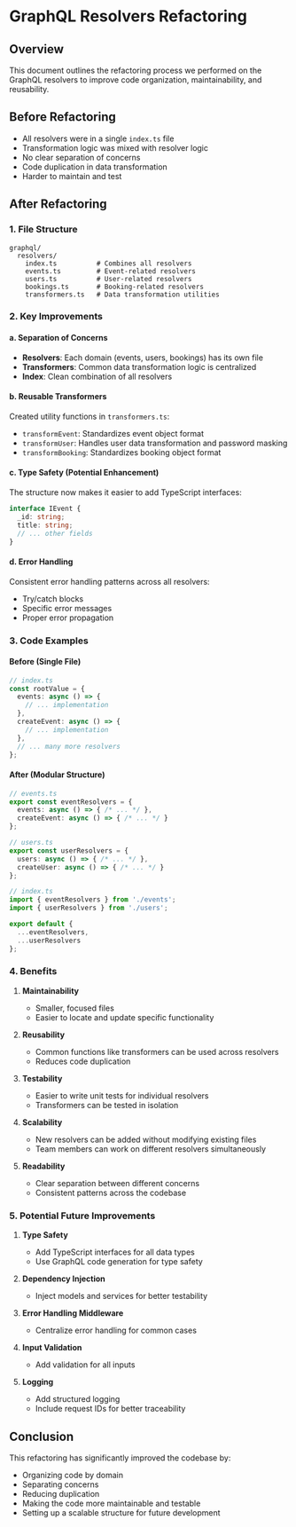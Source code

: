 # GraphQL Resolvers Refactoring

## Overview
This document outlines the refactoring process we performed on the GraphQL resolvers to improve code organization, maintainability, and reusability.

## Before Refactoring
- All resolvers were in a single `index.ts` file
- Transformation logic was mixed with resolver logic
- No clear separation of concerns
- Code duplication in data transformation
- Harder to maintain and test

## After Refactoring

### 1. File Structure
```
graphql/
  resolvers/
    index.ts          # Combines all resolvers
    events.ts         # Event-related resolvers
    users.ts          # User-related resolvers
    bookings.ts       # Booking-related resolvers
    transformers.ts   # Data transformation utilities
```

### 2. Key Improvements

#### a. Separation of Concerns
- **Resolvers**: Each domain (events, users, bookings) has its own file
- **Transformers**: Common data transformation logic is centralized
- **Index**: Clean combination of all resolvers

#### b. Reusable Transformers
Created utility functions in `transformers.ts`:
- `transformEvent`: Standardizes event object format
- `transformUser`: Handles user data transformation and password masking
- `transformBooking`: Standardizes booking object format

#### c. Type Safety (Potential Enhancement)
The structure now makes it easier to add TypeScript interfaces:
```typescript
interface IEvent {
  _id: string;
  title: string;
  // ... other fields
}
```

#### d. Error Handling
Consistent error handling patterns across all resolvers:
- Try/catch blocks
- Specific error messages
- Proper error propagation

### 3. Code Examples

#### Before (Single File)
```typescript
// index.ts
const rootValue = {
  events: async () => {
    // ... implementation
  },
  createEvent: async () => {
    // ... implementation
  },
  // ... many more resolvers
};
```

#### After (Modular Structure)
```typescript
// events.ts
export const eventResolvers = {
  events: async () => { /* ... */ },
  createEvent: async () => { /* ... */ }
};

// users.ts
export const userResolvers = {
  users: async () => { /* ... */ },
  createUser: async () => { /* ... */ }
};

// index.ts
import { eventResolvers } from './events';
import { userResolvers } from './users';

export default {
  ...eventResolvers,
  ...userResolvers
};
```

### 4. Benefits

1. **Maintainability**
   - Smaller, focused files
   - Easier to locate and update specific functionality

2. **Reusability**
   - Common functions like transformers can be used across resolvers
   - Reduces code duplication

3. **Testability**
   - Easier to write unit tests for individual resolvers
   - Transformers can be tested in isolation

4. **Scalability**
   - New resolvers can be added without modifying existing files
   - Team members can work on different resolvers simultaneously

5. **Readability**
   - Clear separation between different concerns
   - Consistent patterns across the codebase

### 5. Potential Future Improvements

1. **Type Safety**
   - Add TypeScript interfaces for all data types
   - Use GraphQL code generation for type safety

2. **Dependency Injection**
   - Inject models and services for better testability

3. **Error Handling Middleware**
   - Centralize error handling for common cases

4. **Input Validation**
   - Add validation for all inputs

5. **Logging**
   - Add structured logging
   - Include request IDs for better traceability

## Conclusion
This refactoring has significantly improved the codebase by:
- Organizing code by domain
- Separating concerns
- Reducing duplication
- Making the code more maintainable and testable
- Setting up a scalable structure for future development